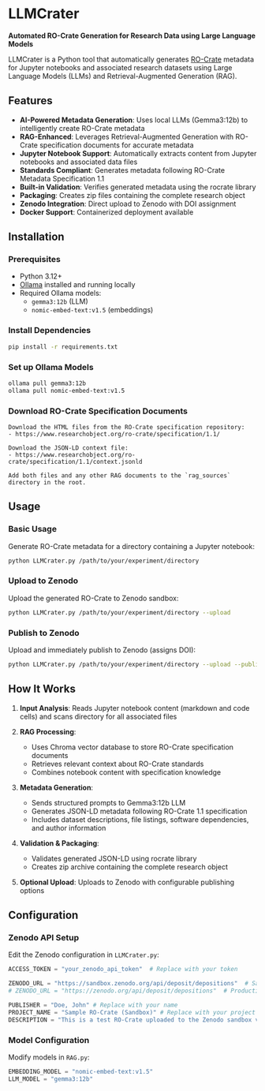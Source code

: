 # LLMCrater

**Automated RO-Crate Generation for Research Data using Large Language Models**

LLMCrater is a Python tool that automatically generates [RO-Crate](https://www.researchobject.org/ro-crate/) metadata for Jupyter notebooks and associated research datasets using Large Language Models (LLMs) and Retrieval-Augmented Generation (RAG).

## Features

- **AI-Powered Metadata Generation**: Uses local LLMs (Gemma3:12b) to intelligently create RO-Crate metadata
- **RAG-Enhanced**: Leverages Retrieval-Augmented Generation with RO-Crate specification documents for accurate metadata
- **Jupyter Notebook Support**: Automatically extracts content from Jupyter notebooks and associated data files
- **Standards Compliant**: Generates metadata following RO-Crate Metadata Specification 1.1
- **Built-in Validation**: Verifies generated metadata using the rocrate library
- **Packaging**: Creates zip files containing the complete research object
- **Zenodo Integration**: Direct upload to Zenodo with DOI assignment
- **Docker Support**: Containerized deployment available

## Installation

### Prerequisites

- Python 3.12+
- [Ollama](https://ollama.ai/) installed and running locally
- Required Ollama models:
  - `gemma3:12b` (LLM)
  - `nomic-embed-text:v1.5` (embeddings)

### Install Dependencies

```bash
pip install -r requirements.txt
```

### Set up Ollama Models

```bash
ollama pull gemma3:12b
ollama pull nomic-embed-text:v1.5
```

### Download RO-Crate Specification Documents
```
Download the HTML files from the RO-Crate specification repository:
- https://www.researchobject.org/ro-crate/specification/1.1/

Download the JSON-LD context file:
- https://www.researchobject.org/ro-crate/specification/1.1/context.jsonld

Add both files and any other RAG documents to the `rag_sources` directory in the root.
```

## Usage

### Basic Usage

Generate RO-Crate metadata for a directory containing a Jupyter notebook:

```bash
python LLMCrater.py /path/to/your/experiment/directory
```

### Upload to Zenodo

Upload the generated RO-Crate to Zenodo sandbox:

```bash
python LLMCrater.py /path/to/your/experiment/directory --upload
```

### Publish to Zenodo

Upload and immediately publish to Zenodo (assigns DOI):

```bash
python LLMCrater.py /path/to/your/experiment/directory --upload --publish
```

## How It Works

1. **Input Analysis**: Reads Jupyter notebook content (markdown and code cells) and scans directory for all associated files

2. **RAG Processing**: 
   - Uses Chroma vector database to store RO-Crate specification documents
   - Retrieves relevant context about RO-Crate standards
   - Combines notebook content with specification knowledge

3. **Metadata Generation**: 
   - Sends structured prompts to Gemma3:12b LLM
   - Generates JSON-LD metadata following RO-Crate 1.1 specification
   - Includes dataset descriptions, file listings, software dependencies, and author information

4. **Validation & Packaging**:
   - Validates generated JSON-LD using rocrate library
   - Creates zip archive containing the complete research object

5. **Optional Upload**: Uploads to Zenodo with configurable publishing options

## Configuration

### Zenodo API Setup

Edit the Zenodo configuration in `LLMCrater.py`:

```python
ACCESS_TOKEN = "your_zenodo_api_token"  # Replace with your token

ZENODO_URL = "https://sandbox.zenodo.org/api/deposit/depositions"  # Sandbox
# ZENODO_URL = "https://zenodo.org/api/deposit/depositions"  # Production

PUBLISHER = "Doe, John" # Replace with your name
PROJECT_NAME = "Sample RO-Crate (Sandbox)" # Replace with your project name
DESCRIPTION = "This is a test RO-Crate uploaded to the Zenodo sandbox via Python." # Replace with your description
```

### Model Configuration

Modify models in `RAG.py`:

```python
EMBEDDING_MODEL = "nomic-embed-text:v1.5"
LLM_MODEL = "gemma3:12b"
```